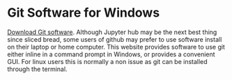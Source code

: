 # Git Software for Windows
[Download Git software](https://git-scm.com/downloads). Although Jupyter hub may be the next best thing since sliced bread, some users of github may prefer to use software install on their laptop or home computer. This website provides software to use git either inline in a command prompt in Windows, or provides a convenient GUI. For linux users this is normally a non issue as git can be installed through the terminal. 
